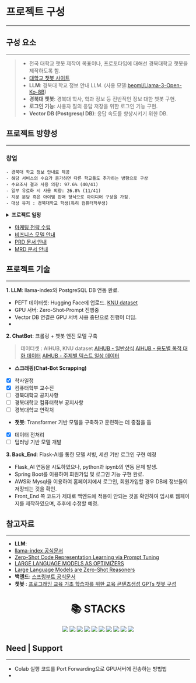 # 프로젝트 구성
--- 
## 구성 요소
---
>- 전국 대학교 챗봇 제작이 목표이나, 프로토타입에 대해선 경북대학교 챗봇을 제작하도록 함.
>- [대학교 챗봇 사이트](https://dansoeun.github.io/AICOSS/)
>- **LLM**: 경북대 학교 정보 안내 LLM. (사용 모델:[beomi/Llama-3-Open-Ko-8B](https://huggingface.co/beomi/Llama-3-Open-Ko-8B?text=%EB%84%8C+%EB%A9%8D%EC%B2%AD%EC%9D%B4))
>- **경북대 챗봇**: 경북대 학사, 학과 정보 등 전반적인 정보 대한 챗봇 구현.
>- **로그인 기능**: 사용자 질의 응답 저장을 위한 로그인 기능 구현.
>- **Vector DB (Postgresql DB)**: 응답 속도를 향상시키기 위한 DB.

## 프로젝트 방향성
---
###  **창업**
```
- 경북대 학교 정보 안내로 제공
- 해당 서비스의 수요가 증가하면 다른 학교들도 추가하는 방향으로 구상
- 수요조사 결과 사용 의향: 97.6% (40/41)
- 일부 유료화 시 사용 의향: 26.8% (11/41)
- 지분 분담 혹은 아이템 판매 형식으로 아이디어 구상을 가짐.
- 대상 유저 : 경북대학교 학생(특히 컴퓨터학부생)
```
<details>
  <summary>
    <b>프로젝트 일정</b>
  </summary>
  
    1. Must Have 기능(M.H.)
    - 로그인, 회원가입
    - 챗봇과 대화하는 UI
  
    2. Should Have 기능(S.H.)
    - 답변 생성하는 기능
    - 사이트를 알려주는 기능

    3. Could Have 기능(S.H.)
    - 답변에 대한 만족도 확인
    - etc
  
  
</details>
    
- [마케팅 전략 수립](https://drive.google.com/file/d/1E-rJd5Q95UxkyQdFHfdx9jGoICQNmp-n/view?usp=sharing)
- [비즈니스 모델 안내](https://drive.google.com/file/d/1eWWlbrqP0N_yit9yIVZ54RBloyCxHIQr/view?usp=sharing)
- [PRD 문서 안내](https://jannet.notion.site/PRD-AIus-83c925effc534ef39530a4b5706a96cd?pvs=4)
- [MRD 문서 안내]()

## 프로젝트 기술
---
**1. LLM**: llama-index와 PostgreSQL DB 연동 완료.
- PEFT 데이터셋: Hugging Face에 업로드. [KNU dataset](https://huggingface.co/datasets/Dansoeun/Knu_fine_tun_dataset)
- GPU 서버: Zero-Shot-Prompt 진행중
-  Vector DB 연결은 GPU 서버 사용 중단으로 진행이 더딤.
-  

**2. ChatBot**: 크롤링 + 챗봇 엔진 모델 구축

> 데이터셋 : AIHUB, KNU dataset
> [AIHUB - 일반상식](https://aihub.or.kr/aihubdata/data/view.do?currMenu=&topMenu=&aihubDataSe=data&dataSetSn=106)
> [AIHUB - 용도별 목적 대화 데이터](https://aihub.or.kr/aihubdata/data/view.do?currMenu=&topMenu=&aihubDataSe=data&dataSetSn=544)
> [AIHUB - 주제별 텍스트 일상 데이터](https://aihub.or.kr/aihubdata/data/view.do?currMenu=&topMenu=&aihubDataSe=data&dataSetSn=543)

- **스크래핑(Chat-Bot Scrapping)**
- [x] 학사일정
- [x] 컴퓨터학부 교수진
- [ ] 경북대학교 공지사항
- [ ] 경북대학교 컴퓨터학부 공지사항
- [ ] 경북대학교 연락처
  
- **챗봇**: Transformer 기반 모델을 구축하고 훈련하는 데 중점을 둠
- [x] 데이터 전처리
- [ ] 딥러닝 기반 모델 개발

**3. Back_End**: Flask-AI를 통한 모델 서빙, 세션 기반 로그인 구현 예정 
- Flask_AI 연동을 시도하였으나, python과 ipynb의 연동 문제 발생.
- Spring Boot를 이용하여 회원가입 및 로그인 기능 구현 완료.
- AWS와 Mysql을 이용하여 홈페이지에서 로그인, 회원가입할 경우 DB에 정보들이 저장되는 것을 확인.
- Front_End 쪽 코드가 제대로 백엔드에 적용이 안되는 것을 확인하여 임시로 웹페이지를 제작하였으며, 추후에 수정할 예정.

## 참고자료
---
- **LLM**:
- [llama-index 공식문서](https://www.llamaindex.ai/)
- [Zero-Shot Code Representation Learning via Prompt Tuning](https://arxiv.org/pdf/2404.08947)
- [LARGE LANGUAGE MODELS AS OPTIMIZERS](https://arxiv.org/pdf/2309.03409)
- [Large Language Models are Zero-Shot Reasoners](https://arxiv.org/pdf/2205.11916)
- **백엔드**: [스프링부트 공식문서](https://docs.spring.io/spring-framework/reference/index.html)
- **챗봇** : [프로그래밍 교육 기초 학습자를 위한 교육 콘텐츠생성 GPTs 챗봇 구성](https://www-dbpia-co-kr.libproxy.knu.ac.kr/journal/articleDetail?nodeId=NODE11858670)

<div align="center">
    <h1>📚 STACKS</h1>
</div>
<div align="center">
    <img src="https://img.shields.io/badge/java-007396?style=for-the-badge&logo=java&logoColor=white">
    <img src="https://img.shields.io/badge/python-3776AB?style=for-the-badge&logo=python&logoColor=white">
    <img src="https://img.shields.io/badge/html5-E34F26?style=for-the-badge&logo=html5&logoColor=white">
    <img src="https://img.shields.io/badge/css-1572B6?style=for-the-badge&logo=css3&logoColor=white">
    <img src="https://img.shields.io/badge/javascript-F7DF1E?style=for-the-badge&logo=javascript&logoColor=black">
    <img src="https://img.shields.io/badge/mysql-4479A1?style=for-the-badge&logo=mysql&logoColor=white">
    <img src="https://img.shields.io/badge/springboot-6DB33F?style=for-the-badge&logo=springboot&logoColor=white">
    <img src="https://img.shields.io/badge/flask-000000?style=for-the-badge&logo=flask&logoColor=white">
    <img src="https://img.shields.io/badge/github-181717?style=for-the-badge&logo=github&logoColor=white">
    <img src="https://img.shields.io/badge/git-F05032?style=for-the-badge&logo=git&logoColor=white">
</div>


## Need | Support
-----
- Colab 실행 코드를 Port Forwarding으로 GPU서버에 전송하는 방법법
- 
